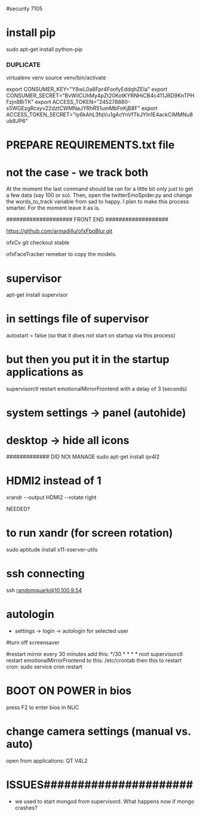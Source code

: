 #security 7105

# install pip
sudo apt-get install python-pip


### DUPLICATE
virtualenv venv
source venv/bin/activate


export CONSUMER_KEY="Y8wL0a8Fpr4FoofyEddqhZEIa"
export CONSUMER_SECRET="BvWilCUhMy4pZt20KotKYRNHiCB4c411JRD9KnTPHFzjn8BiTK"
export ACCESS_TOKEN="245278880-s5WGEzgRcxyv22dztCWMNaJYRhR51umMbFnKjB8F"
export ACCESS_TOKEN_SECRET="ly6kAhL3fqVu1gAcYnVfTkJYIn1E4ackCIMMNu8ub8JP6"

# PREPARE REQUIREMENTS.txt file

# not the case - we track both
 At the moment the last command should be ran for a little bit only just to get a few data (say 100 or so). Then, open the twitterEmoSpider.py and change the words_to_track variable from sad to happy. I plan to make this process smarter. For the moment leave it as is.


####################
FRONT END
###################

https://github.com/armadillu/ofxFboBlur.git

ofxCv
git checkout stable

ofxFaceTracker
remeber to copy the models.

# supervisor
apt-get install supervisor
# in settings file of supervisor
autostart = false (so that it does not start on startup via this process)
# but then you put it in the startup applications as
supervisorctl restart emotionalMirrorFrontend
with a delay of 3 (seconds)
# system settings -> panel (autohide)
# desktop -> hide all icons

############# DID NOt MANAGE
sudo apt-get install qv4l2

# HDMI2 instead of 1
xrandr --output HDMI2 --rotate right

NEEDED?
# to run xandr (for screen rotation)
sudo aptitude install x11-xserver-utils


# ssh connecting
ssh randomquark@10.100.9.54

# autologin
* settings -> login -> autologin for selected user

#turn off screensaver

#restart mirror every 30 minutes
add this: */30 *	* * *	root	supervisorctl restart emotionalMirrorFrontend
to this: /etc/crontab
then this to restart cron: sudo service cron restart

# BOOT ON POWER in bios
press F2 to enter bios in NUC

# change camera settings (manual vs. auto)
open from applications: QT V4L2


# ISSUES######################
* we used to start mongod from supervisord. What happens now if mongo crashes?
